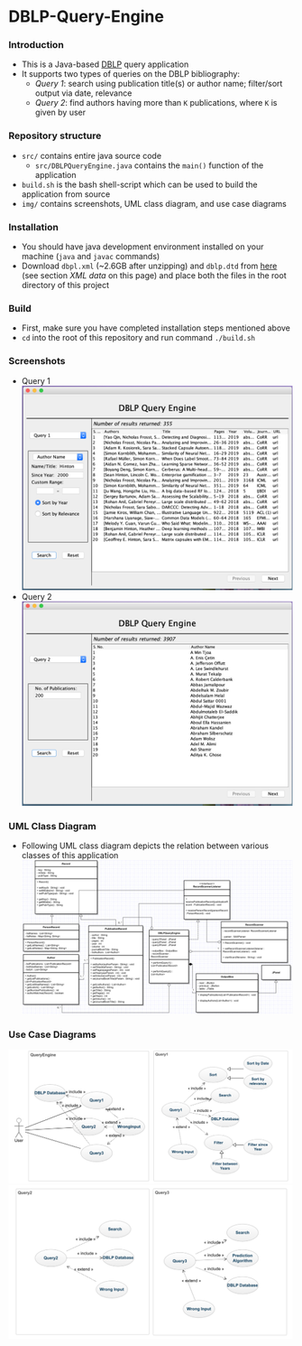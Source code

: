 # DBLP-Query-Engine

### Introduction
- This is a Java-based [DBLP](https://dblp.uni-trier.de/) query application
- It supports two types of queries on the DBLP bibliography:
    - _Query 1_: search using publication title(s) or author name; filter/sort output via date, relevance
    - _Query 2_: find authors having more than `K` publications, where `K` is given by user 

### Repository structure
-  `src/` contains entire java source code
    - `src/DBLPQueryEngine.java` contains the `main()` function of the application
- `build.sh` is the bash shell-script which can be used to build the application from source
- `img/` contains screenshots, UML class diagram, and use case diagrams

### Installation
- You should have java development environment installed on your machine (`java` and `javac` commands)
- Download `dbpl.xml` (~2.6GB after unzipping) and `dblp.dtd` from [here](https://dblp.uni-trier.de/) (see section _XML data_ on this page) and place both the files in the root directory of this project

### Build
- First, make sure you have completed installation steps mentioned above
- `cd` into the root of this repository and run command  `./build.sh`

### Screenshots
- Query 1
    ![query 1](img/screenshot_2.png)
- Query 2
    ![query 2](img/screenshot_3.png)

### UML Class Diagram
- Following UML class diagram depicts the relation between various classes of this application
    ![uml class diagram](img/uml_class_diagram.png)
    
### Use Case Diagrams
![use case diagram 1](img/use_case_diagram_1.png)
![use case diagram 2](img/use_case_diagram_2.png)
